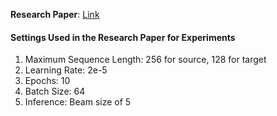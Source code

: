 **Research Paper**: [Link](https://arxiv.org/pdf/2305.07922.pdf)


#### Settings Used in the Research Paper for Experiments
1. Maximum Sequence Length: 256 for source, 128 for target
2. Learning Rate: 2e-5
3. Epochs: 10
4. Batch Size: 64
5. Inference: Beam size of 5
